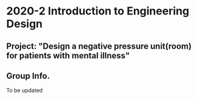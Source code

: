 # 2020-2 Introduction to Engineering Design
## Project: "Design a negative pressure unit(room) for patients with mental illness"

## Group Info.
To be updated

